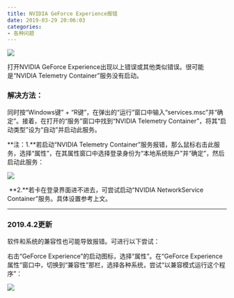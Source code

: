```yaml
---
title: NVIDIA GeForce Experience报错
date: 2019-03-29 20:06:03
categories:
- 各种问题
---
```


![]({{site.url}}/assets/img/20190329194647_看图王.jpg)

打开NVIDIA GeForce Experience出现以上错误或其他类似错误。很可能是“NVIDIA Telemetry Container”服务没有启动。

### 解决方法：

同时按“Windows键” + “R键”，在弹出的“运行”窗口中输入“services.msc”并“确定”。接着，在打开的“服务”窗口中找到“NVIDIA Telemetry Container”，将其“启动类型”设为“自动”并启动此服务。

**注：1.**若启动“NVIDIA Telemetry Container”服务报错，那么鼠标右击此服务，选择“属性”，在其属性窗口中选择登录身份为“本地系统账户”并“确定”，然后启动此服务：

![]({{site.url}}/assets/img/20190329204501.jpg)

​	**2.**若卡在登录界面进不进去，可尝试启动“NVIDIA NetworkService Container”服务。具体设置参考上文。
<br/>

***

### 2019.4.2更新

软件和系统的兼容性也可能导致报错。可进行以下尝试：

右击“GeForce Experience”的启动图标，选择“属性”。在“GeForce Experience 属性”窗口中，切换到“兼容性”那栏，选择各种系统，尝试“以兼容模式运行这个程序”：

![]({{site.url}}/assets/img/20190402131052.jpg)












